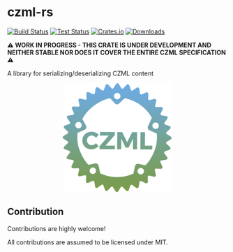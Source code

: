 # czml-rs

[![Build Status](https://github.com/gteufelberger/czml-rs/actions/workflows/build.yml/badge.svg)](https://github.com/gteufelberger/czml-rs/actions)
[![Test Status](https://github.com/gteufelberger/czml-rs/actions/workflows/test.yml/badge.svg)](https://github.com/gteufelberger/czml-rs/actions)
[![Crates.io](https://img.shields.io/crates/v/czml.svg)](https://crates.io/crates/czml)
[![Downloads](https://img.shields.io/crates/d/czml.svg)](https://crates.io/crates/czml)

**⚠️ WORK IN PROGRESS - THIS CRATE IS UNDER DEVELOPMENT AND NEITHER STABLE NOR DOES IT COVER THE ENTIRE CZML SPECIFICATION ⚠️**

A library for serializing/deserializing CZML content

<p align="center">
    <img src="https://raw.githubusercontent.com/gteufelberger/czml-rs/refs/heads/main/resources/logo.png" alt="Project logo">
</p>


## Contribution

Contributions are highly welcome!

All contributions are assumed to be licensed under MIT.
